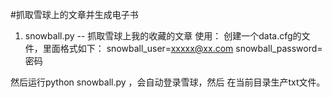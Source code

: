 #抓取雪球上的文章并生成电子书
1. snowball.py -- 抓取雪球上我的收藏的文章
使用： 创建一个data.cfg的文件，里面格式如下：
snowball_user=xxxxx@xx.com
snowball_password=密码

然后运行python snowball.py ，会自动登录雪球，然后 在当前目录生产txt文件。